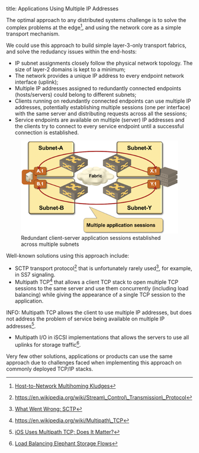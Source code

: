 title: Applications Using Multiple IP Addresses

The optimal approach to any distributed systems challenge is to solve the complex problems at the edge[^1], and using the network core as a simple transport mechanism.

We could use this approach to build simple layer-3-only transport fabrics, and solve the redudancy issues within the end-hosts:

* IP subnet assignments closely follow the physical network topology. The size of layer-2 domains is kept to a minimum;
* The network provides a unique IP address to every endpoint network interface (uplink);
* Multiple IP addresses assigned to redundantly connected endpoints (hosts/servers) could belong to different subnets;
* Clients running on redundantly connected endpoints can use multiple IP addresses, potentially establishing multiple sessions (one per interface) with the same server and distributing requests across all the sessions;
* Service endpoints are available on multiple (server) IP addresses and the clients try to connect to every service endpoint until a successful connection is established.

<figure markdown='1'>
  <img src="Redundant-App-Sessions.png">
  <figcaption>Redundant client-server application sessions established across multiple subnets</figcaption>
</figure>

Well-known solutions using this approach include:

* SCTP transport protocol[^2] that is unfortunately rarely used[^3], for example, in SS7 signaling.
* Multipath TCP[^4] that allows a client TCP stack to open multiple TCP sessions to the same server and use them concurrently (including load balancing) while giving the appearance of a single TCP session to the application.

INFO: Multipath TCP allows the client to use multiple IP addresses, but does not address the problem of service being available on multiple IP addresses[^5].

* Multipath I/O in iSCSI implementations that allows the servers to use all uplinks for storage traffic[^6].

Very few other solutions, applications or products can use the same approach due to challenges faced when implementing this approach on commonly deployed TCP/IP stacks.

[^1]: [Host-to-Network Multihoming Kludges](https://blog.ipspace.net/2016/04/host-to-network-multihoming-kludges.html)

[^2]: https://en.wikipedia.org/wiki/Stream\_Control\_Transmission\_Protocol

[^3]: [What Went Wrong: SCTP](https://blog.ipspace.net/2009/08/what-went-wrong-sctp.html)

[^4]: https://en.wikipedia.org/wiki/Multipath\_TCP

[^5]: [iOS Uses Multipath TCP; Does It Matter?](https://blog.ipspace.net/2014/03/ios-uses-multipath-tcp-does-it-matter.html)

[^6]: [Load Balancing Elephant Storage Flows](http://blog.ipspace.net/2015/01/load-balancing-elephant-storage-flows.html)
